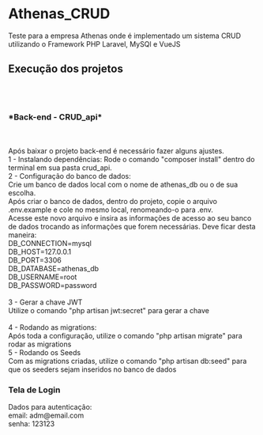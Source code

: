 # Athenas_CRUD
Teste para a empresa Athenas onde é implementado um sistema CRUD  utilizando o Framework PHP Laravel, MySQl e VueJS

<h2>Execução dos projetos</h2><br><br>
<h3>*Back-end - CRUD_api*</h3><br><br>
Após baixar o projeto back-end é necessário fazer alguns ajustes. <br>
  1 - Instalando dependências: Rode o comando "composer install" dentro do terminal em sua pasta crud_api.<br>
  2 - Configuração do banco de dados:<br>
    Crie um banco de dados local com o nome de athenas_db ou o de sua escolha.<br>
    Após criar o banco de dados, dentro do projeto, copie o arquivo .env.example e cole no mesmo local, renomeando-o para .env.<br>
    Acesse este novo arquivo e insira as informações de acesso ao seu banco de dados trocando as informações que forem necessárias. Deve ficar desta maneira:<br>
      DB_CONNECTION=mysql<br>
      DB_HOST=127.0.0.1<br>
      DB_PORT=3306<br>
      DB_DATABASE=athenas_db<br>
      DB_USERNAME=root<br>
      DB_PASSWORD=password<br>
      <br>
 3 - Gerar a chave JWT<br>
     Utilize o comando "php artisan jwt:secret" para gerar a chave<br><br>
 4 - Rodando as migrations:<br>
      Após toda a configuração, utilize o comando "php artisan migrate" para rodar as migrations<br>
 5 - Rodando os Seeds<br>
      Com as migrations criadas, utilize o comando "php artisan db:seed" para que os seeders sejam inseridos no banco de dados

<h3>Tela de Login</h3>
<p>Dados para autenticação: <br>
  email: adm@email.com<br>
  senha: 123123<br>


      
      
      
      
